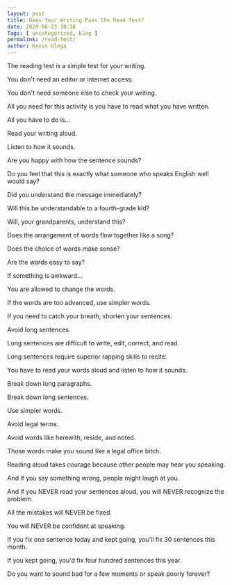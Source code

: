 ```yaml
--- 
layout: post 
title: Does Your Writing Pass the Read Test?
date: 2020-06-23 10:38
Tags: [ uncategorized, blog ]
permalink: /read-test/ 
author: Kevin Olega 
--- 
```

The reading test is a simple test for your writing.

You don't need an editor or internet access.

You don't need someone else to check your writing.

All you need for this activity is you have to read what you have written.

All you have to do is...

Read your writing aloud.

Listen to how it sounds.

Are you happy with how the sentence sounds?

Do you feel that this is exactly what someone who speaks English well would say?

Did you understand the message immediately?

Will this be understandable to a fourth-grade kid?

Will, your grandparents, understand this?

Does the arrangement of words flow together like a song?

Does the choice of words make sense?

Are the words easy to say?

If something is awkward...

You are allowed to change the words.

If the words are too advanced, use simpler words.

If you need to catch your breath, shorten your sentences.

Avoid long sentences.

Long sentences are difficult to write, edit, correct, and read.

Long sentences require superior rapping skills to recite.

You have to read your words aloud and listen to how it sounds.

Break down long paragraphs.

Break down long sentences.

Use simpler words.

Avoid legal terms.

Avoid words like herewith, reside, and noted.

Those words make you sound like a legal office bitch.

Reading aloud takes courage because other people may hear you speaking.

And if you say something wrong, people might laugh at you.

And if you NEVER read your sentences aloud, you will NEVER recognize the problem.

All the mistakes will NEVER be fixed.

You will NEVER be confident at speaking.

If you fix one sentence today and kept going, you'll fix 30 sentences this month.

If you kept going, you'd fix four hundred sentences this year.

Do you want to sound bad for a few moments or speak poorly forever?
